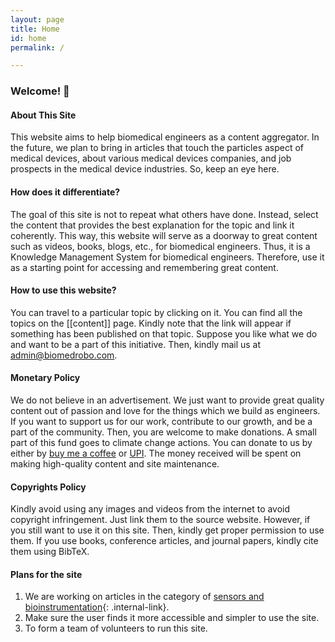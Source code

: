 ```yaml
---
layout: page
title: Home
id: home
permalink: /

---
```



### Welcome! 🌱

#### About This Site
This website aims to help biomedical engineers as a content aggregator. In the future, we plan to bring in articles that touch the particles aspect of medical devices, about various medical devices companies, and job prospects in the medical device industries. So, keep an eye here.


#### How does it differentiate?
The goal of this site is not to repeat what others have done. Instead, select the content that provides the best explanation for the topic and link it coherently. This way, this website will serve as a doorway to great content such as videos, books, blogs, etc., for biomedical engineers. Thus, it is a Knowledge Management System for biomedical engineers. Therefore, use it as a starting point for accessing and remembering great content.

#### How to use this website?
You can travel to a particular topic by clicking on it. You can find all the topics on the [[content]] page. Kindly note that the link will appear if something has been published on that topic. Suppose you like what we do and want to be a part of this initiative. Then, kindly mail us at [admin@biomedrobo.com](mailto:admin@biomedrobo.com). 

#### Monetary Policy
We do not believe in an advertisement. We just want to provide great quality content out of passion and love for the things which we build as engineers. If you want to support us for our work, contribute to our growth, and be a part of the community. Then, you are welcome to make donations. A small part of this fund goes to climate change actions. You can donate to us by either by [buy me a coffee](https://www.buymeacoffee.com//biomedRobo) or [UPI](/upi). The money received will be spent on making high-quality content and site maintenance.

#### Copyrights Policy
Kindly avoid using any images and videos from the internet to avoid copyright infringement. Just link them to the source website. However, if you still want to use it on this site. Then, kindly get proper permission to use them. If you use books, conference articles, and journal papers, kindly cite them using BibTeX.

#### Plans for the site
1. We are working on articles in the category of [sensors and bioinstrumentation](/syllabus#sensors-and-bioinstrumentation){: .internal-link}.
2. Make sure the user finds it more accessible and simpler to use the site.
3. To form a team of volunteers to run this site. 



<style>
  .wrapper {
    max-width: 46em;
  }
</style>


